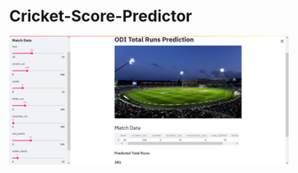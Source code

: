 # Cricket-Score-Predictor
![alt text](https://github.com/AsifRifat/Cricket-Score-Predictor/blob/main/image.png)
